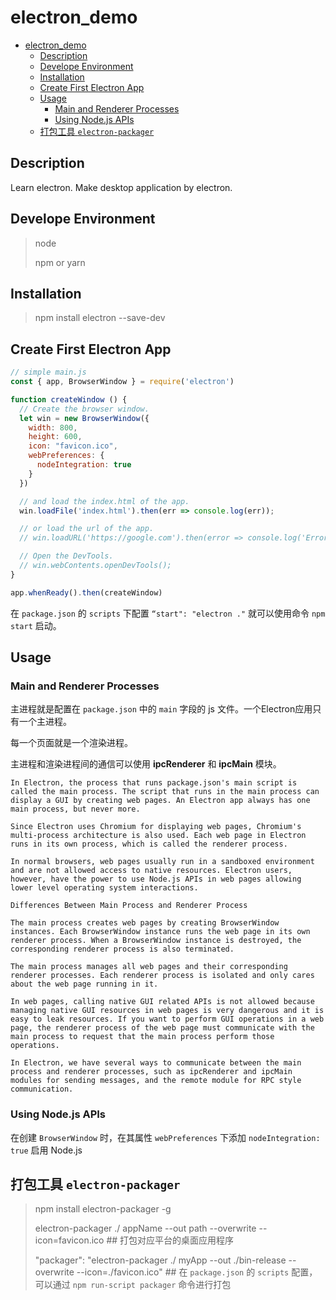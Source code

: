 # electron_demo

- [electron_demo](#electrondemo)
  - [Description](#description)
  - [Develope Environment](#develope-environment)
  - [Installation](#installation)
  - [Create First Electron App](#create-first-electron-app)
  - [Usage](#usage)
    - [Main and Renderer Processes](#main-and-renderer-processes)
    - [Using Node.js APIs](#using-nodejs-apis)
  - [打包工具 `electron-packager`](#%e6%89%93%e5%8c%85%e5%b7%a5%e5%85%b7-electron-packager)

## Description

Learn electron. Make desktop application by electron.

## Develope Environment

> node
>
> npm or yarn

## Installation

> npm install electron --save-dev

## Create First Electron App

```javascript
// simple main.js
const { app, BrowserWindow } = require('electron')

function createWindow () {
  // Create the browser window.
  let win = new BrowserWindow({
    width: 800,
    height: 600,
    icon: "favicon.ico",
    webPreferences: {
      nodeIntegration: true
    }
  })

  // and load the index.html of the app.
  win.loadFile('index.html').then(err => console.log(err));

  // or load the url of the app.
  // win.loadURL('https://google.com').then(error => console.log('Error: ', error))

  // Open the DevTools.
  // win.webContents.openDevTools();
}

app.whenReady().then(createWindow)
```

在 `package.json` 的 `scripts` 下配置 `“start": "electron ."` 就可以使用命令 `npm start` 启动。

## Usage

### Main and Renderer Processes

主进程就是配置在 `package.json` 中的 `main` 字段的 js 文件。一个Electron应用只有一个主进程。

每一个页面就是一个渲染进程。

主进程和渲染进程间的通信可以使用 **ipcRenderer** 和 **ipcMain** 模块。

```text
In Electron, the process that runs package.json's main script is called the main process. The script that runs in the main process can display a GUI by creating web pages. An Electron app always has one main process, but never more.

Since Electron uses Chromium for displaying web pages, Chromium's multi-process architecture is also used. Each web page in Electron runs in its own process, which is called the renderer process.

In normal browsers, web pages usually run in a sandboxed environment and are not allowed access to native resources. Electron users, however, have the power to use Node.js APIs in web pages allowing lower level operating system interactions.

Differences Between Main Process and Renderer Process

The main process creates web pages by creating BrowserWindow instances. Each BrowserWindow instance runs the web page in its own renderer process. When a BrowserWindow instance is destroyed, the corresponding renderer process is also terminated.

The main process manages all web pages and their corresponding renderer processes. Each renderer process is isolated and only cares about the web page running in it.

In web pages, calling native GUI related APIs is not allowed because managing native GUI resources in web pages is very dangerous and it is easy to leak resources. If you want to perform GUI operations in a web page, the renderer process of the web page must communicate with the main process to request that the main process perform those operations.

In Electron, we have several ways to communicate between the main process and renderer processes, such as ipcRenderer and ipcMain modules for sending messages, and the remote module for RPC style communication.
```

### Using Node.js APIs

在创建 `BrowserWindow` 时，在其属性 `webPreferences` 下添加 `nodeIntegration: true` 启用 Node.js

## 打包工具 `electron-packager`

> npm install electron-packager -g
>
> electron-packager ./ appName --out path --overwrite --icon=favicon.ico ## 打包对应平台的桌面应用程序
>
> "packager": "electron-packager ./ myApp --out ./bin-release --overwrite --icon=./favicon.ico" ## 在 `package.json` 的 `scripts` 配置，可以通过 `npm run-script packager` 命令进行打包

